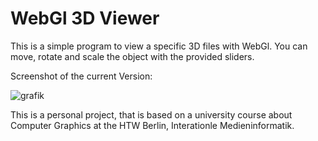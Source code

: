 # WebGl 3D Viewer

This is a simple program to view a specific 3D files with WebGl.
You can move, rotate and scale the object with the provided sliders.

Screenshot of the current Version:

![grafik](https://user-images.githubusercontent.com/68195151/142773957-05a6e536-2d09-42f2-ae0f-724cae535235.png)

This is a personal project, that is based on a university course about Computer Graphics at the HTW Berlin, Interationle Medieninformatik.
